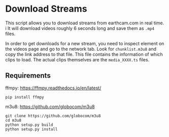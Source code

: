 # Download Streams

This script allows you to download streams from earthcam.com in real time. i
It will download videos roughly 6 seconds long and save them as `.mp4` files. 

In order to get downloads for a new stream, you need to inspect element on the videos page and go to the network tab. Look for `chunklist.m3u8` and copy the link address to that file. 
This file contains the information of which clips to load.
The actual clips themselves are the `media_XXXX.ts` files.


## Requirements

ffmpy: https://ffmpy.readthedocs.io/en/latest/ 

```shell
pip install ffmpy
```

m3u8: https://github.com/globocom/m3u8

```shell
git clone https://github.com/globocom/m3u8
cd m3u8
python setup.py build
python setup.py install
```
